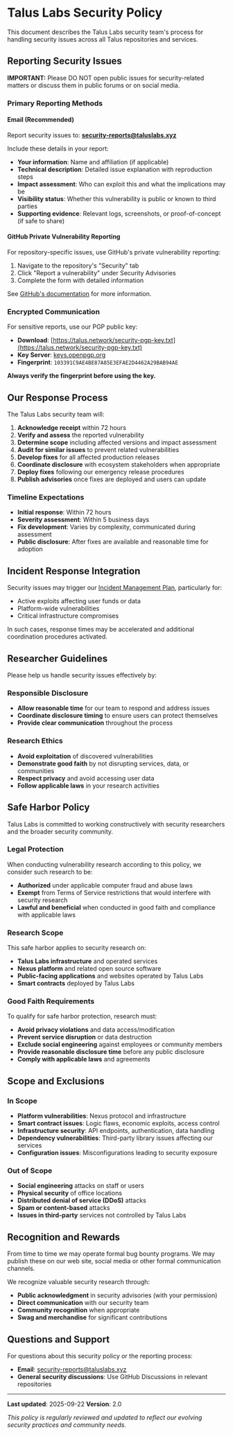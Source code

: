 # Talus Labs Security Policy

This document describes the Talus Labs security team's process for handling security issues across all Talus repositories and services.

## Reporting Security Issues

**IMPORTANT:** Please DO NOT open public issues for security-related matters or discuss them in public forums or on social media.

### Primary Reporting Methods

#### Email (Recommended)
Report security issues to: **[security-reports@taluslabs.xyz](mailto:security-reports@taluslabs.xyz)**

Include these details in your report:
- **Your information**: Name and affiliation (if applicable)
- **Technical description**: Detailed issue explanation with reproduction steps
- **Impact assessment**: Who can exploit this and what the implications may be
- **Visibility status**: Whether this vulnerability is public or known to third parties
- **Supporting evidence**: Relevant logs, screenshots, or proof-of-concept (if safe to share)

#### GitHub Private Vulnerability Reporting
For repository-specific issues, use GitHub's private vulnerability reporting:
1. Navigate to the repository's "Security" tab
2. Click "Report a vulnerability" under Security Advisories
3. Complete the form with detailed information

See [GitHub's documentation](https://docs.github.com/en/code-security/security-advisories/guidance-on-reporting-and-writing/privately-reporting-a-security-vulnerability) for more information.

### Encrypted Communication

For sensitive reports, use our PGP public key:
- **Download**: [https://talus.network/security-pgp-key.txt](https://talus.network/security-pgp-key.txt)
- **Key Server**: [keys.openpgp.org](https://keys.openpgp.org)
- **Fingerprint**: `103391C9AE4BE87A85E3EFAE2D4462A29BAB94AE`

**Always verify the fingerprint before using the key.**

## Our Response Process

The Talus Labs security team will:

1. **Acknowledge receipt** within 72 hours
2. **Verify and assess** the reported vulnerability
3. **Determine scope** including affected versions and impact assessment
4. **Audit for similar issues** to prevent related vulnerabilities
5. **Develop fixes** for all affected production releases
6. **Coordinate disclosure** with ecosystem stakeholders when appropriate
7. **Deploy fixes** following our emergency release procedures
8. **Publish advisories** once fixes are deployed and users can update

### Timeline Expectations
- **Initial response**: Within 72 hours
- **Severity assessment**: Within 5 business days
- **Fix development**: Varies by complexity, communicated during assessment
- **Public disclosure**: After fixes are available and reasonable time for adoption

## Incident Response Integration

Security issues may trigger our [Incident Management Plan](https://www.notion.so/taluslabs/Incident-Management-Plan-25e7a61d1baa80498736f5ece8e58ece), particularly for:
- Active exploits affecting user funds or data
- Platform-wide vulnerabilities
- Critical infrastructure compromises

In such cases, response times may be accelerated and additional coordination procedures activated.

## Researcher Guidelines

Please help us handle security issues effectively by:

### Responsible Disclosure
- **Allow reasonable time** for our team to respond and address issues
- **Coordinate disclosure timing** to ensure users can protect themselves
- **Provide clear communication** throughout the process

### Research Ethics
- **Avoid exploitation** of discovered vulnerabilities
- **Demonstrate good faith** by not disrupting services, data, or communities
- **Respect privacy** and avoid accessing user data
- **Follow applicable laws** in your research activities

## Safe Harbor Policy

Talus Labs is committed to working constructively with security researchers and the broader security community.

### Legal Protection
When conducting vulnerability research according to this policy, we consider such research to be:

- **Authorized** under applicable computer fraud and abuse laws
- **Exempt** from Terms of Service restrictions that would interfere with security research
- **Lawful and beneficial** when conducted in good faith and compliance with applicable laws

### Research Scope
This safe harbor applies to security research on:
- **Talus Labs infrastructure** and operated services
- **Nexus platform** and related open source software
- **Public-facing applications** and websites operated by Talus Labs
- **Smart contracts** deployed by Talus Labs

### Good Faith Requirements
To qualify for safe harbor protection, research must:
- **Avoid privacy violations** and data access/modification
- **Prevent service disruption** or data destruction
- **Exclude social engineering** against employees or community members
- **Provide reasonable disclosure time** before any public disclosure
- **Comply with applicable laws** and agreements

## Scope and Exclusions

### In Scope
- **Platform vulnerabilities**: Nexus protocol and infrastructure
- **Smart contract issues**: Logic flaws, economic exploits, access control
- **Infrastructure security**: API endpoints, authentication, data handling
- **Dependency vulnerabilities**: Third-party library issues affecting our services
- **Configuration issues**: Misconfigurations leading to security exposure

### Out of Scope
- **Social engineering** attacks on staff or users
- **Physical security** of office locations
- **Distributed denial of service (DDoS)** attacks
- **Spam or content-based** attacks
- **Issues in third-party** services not controlled by Talus Labs

## Recognition and Rewards

From time to time we may operate formal bug bounty programs. We may publish these on our web site, social media or other formal communication channels.

We recognize valuable security research through:
- **Public acknowledgment** in security advisories (with your permission)
- **Direct communication** with our security team
- **Community recognition** when appropriate
- **Swag and merchandise** for significant contributions

## Questions and Support

For questions about this security policy or the reporting process:
- **Email**: [security-reports@taluslabs.xyz](mailto:security-reports@taluslabs.xyz)
- **General security discussions**: Use GitHub Discussions in relevant repositories

---

**Last updated**: 2025-09-22
**Version**: 2.0

*This policy is regularly reviewed and updated to reflect our evolving security practices and community needs.*
